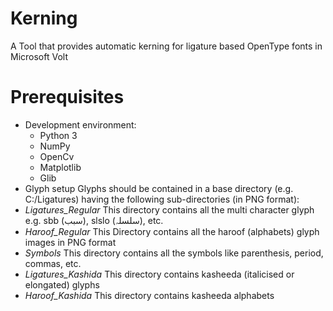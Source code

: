 # Kerning
A Tool that provides automatic kerning for ligature based OpenType fonts in Microsoft Volt
# Prerequisites
- Development environment:
  - Python 3
  - NumPy
  - OpenCv
  - Matplotlib
  - Glib
- Glyph setup
Glyphs should be contained in a base directory (e.g. C:/Ligatures) having the following sub-directories (in PNG format):
- *Ligatures_Regular* This directory contains all the multi character glyph e.g. sbb (سبب), slslo (سلسلہ), etc.
- *Haroof_Regular* This Directory contains all the haroof (alphabets) glyph images in PNG format
- *Symbols* This directory contains all the symbols like parenthesis, period, commas, etc. 
- *Ligatures_Kashida* This directory contains kasheeda (italicised or elongated) glyphs
- *Haroof_Kashida* This directory contains kasheeda alphabets
